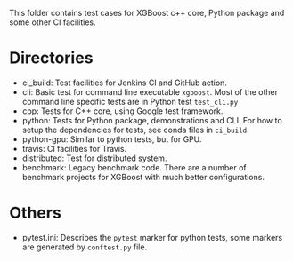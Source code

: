 This folder contains test cases for XGBoost c++ core, Python package and some other CI
facilities.

# Directories
  * ci_build:  Test facilities for Jenkins CI and GitHub action.
  * cli: Basic test for command line executable `xgboost`.  Most of the other command line
    specific tests are in Python test `test_cli.py`
  * cpp: Tests for C++ core, using Google test framework.
  * python: Tests for Python package, demonstrations and CLI.  For how to setup the
    dependencies for tests, see conda files in `ci_build`.
  * python-gpu: Similar to python tests, but for GPU.
  * travis: CI facilities for Travis.
  * distributed: Test for distributed system.
  * benchmark: Legacy benchmark code.  There are a number of benchmark projects for
    XGBoost with much better configurations.

# Others
  * pytest.ini: Describes the `pytest` marker for python tests, some markers are generated
    by `conftest.py` file.
